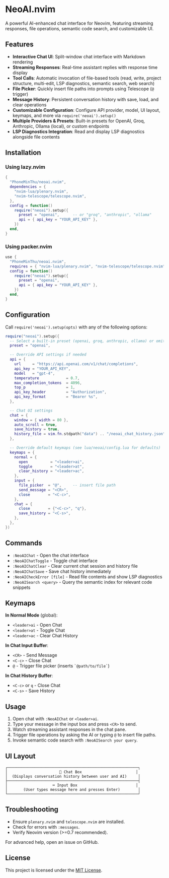 # NeoAI.nvim

A powerful AI-enhanced chat interface for Neovim, featuring streaming responses, file operations, semantic code search, and customizable UI.

## Features

- **Interactive Chat UI**: Split-window chat interface with Markdown rendering
- **Streaming Responses**: Real-time assistant replies with response time display
- **Tool Calls**: Automatic invocation of file-based tools (read, write, project structure, multi-edit, LSP diagnostics, semantic search, web search)
- **File Picker**: Quickly insert file paths into prompts using Telescope (`@` trigger)
- **Message History**: Persistent conversation history with save, load, and clear operations
- **Customizable Configuration**: Configure API provider, model, UI layout, keymaps, and more via `require('neoai').setup()`
- **Multiple Providers & Presets**: Built-in presets for OpenAI, Groq, Anthropic, Ollama (local), or custom endpoints
- **LSP Diagnostics Integration**: Read and display LSP diagnostics alongside file contents

## Installation

### Using lazy.nvim

```lua
{  
  "PhoneMinThu/neoai.nvim",
  dependencies = {
    "nvim-lua/plenary.nvim",
    "nvim-telescope/telescope.nvim",
  },
  config = function()
    require("neoai").setup({
      preset = "openai",      -- or "groq", "anthropic", "ollama"
      api = { api_key = "YOUR_API_KEY" },
    })
  end,
}
```

### Using packer.nvim

```lua
use {
  "PhoneMinThu/neoai.nvim",
  requires = { "nvim-lua/plenary.nvim", "nvim-telescope/telescope.nvim" },
  config = function()
    require("neoai").setup({
      preset = "openai",
      api = { api_key = "YOUR_API_KEY" },
    })
  end,
}
```

## Configuration

Call `require('neoai').setup(opts)` with any of the following options:

```lua
require("neoai").setup({
  -- Select a built-in preset (openai, groq, anthropic, ollama) or omit for custom
  preset = "openai",

  -- Override API settings if needed
  api = {
    url     = "https://api.openai.com/v1/chat/completions",
    api_key = "YOUR_API_KEY",
    model   = "gpt-4",
    temperature            = 0.7,
    max_completion_tokens  = 4096,
    top_p                  = 1,
    api_key_header         = "Authorization",
    api_key_format         = "Bearer %s",
  },

  -- Chat UI settings
  chat = {
    window = { width = 80 },
    auto_scroll = true,
    save_history = true,
    history_file = vim.fn.stdpath("data") .. "/neoai_chat_history.json",
  },

  -- Override default keymaps (see lua/neoai/config.lua for defaults)
  keymaps = {
    normal = {
      open          = "<leader>ai",
      toggle        = "<leader>at",
      clear_history = "<leader>ac",
    },
    input = {
      file_picker  = "@",     -- insert file path
      send_message = "<CR>",
      close        = "<C-c>",
    },
    chat = {
      close        = {"<C-c>", "q"},
      save_history = "<C-s>",
    },
  },
})
```

## Commands

- `:NeoAIChat`         - Open the chat interface
- `:NeoAIChatToggle`   - Toggle chat interface
- `:NeoAIChatClear`    - Clear current chat session and history file
- `:NeoAIChatSave`     - Save chat history immediately
- `:NeoAICheckError [file]` - Read file contents and show LSP diagnostics
- `:NeoAISearch <query>` - Query the semantic index for relevant code snippets

## Keymaps

**In Normal Mode** (global):

- `<leader>ai` - Open Chat
- `<leader>at` - Toggle Chat
- `<leader>ac` - Clear Chat History

**In Chat Input Buffer**:

- `<CR>`       - Send Message
- `<C-c>`      - Close Chat
- `@`          - Trigger file picker (inserts `` `@path/to/file` ``)

**In Chat History Buffer**:

- `<C-c>` or `q` - Close Chat
- `<C-s>`       - Save History

## Usage

1. Open chat with `:NeoAIChat` or `<leader>ai`.
2. Type your message in the input box and press `<CR>` to send.
3. Watch streaming assistant responses in the chat pane.
4. Trigger file operations by asking the AI or typing `@` to insert file paths.
5. Invoke semantic code search with `:NeoAISearch your query`.

## UI Layout

```
┌──────────────────────────────────────────────────────────┐
│                       🧠 Chat Box                        │
│  (Displays conversation history between user and AI)     │
├──────────────────────────────────────────────────────────┤
│                    ⌨️ Input Box                          │
│       (User types message here and presses Enter)        │
└──────────────────────────────────────────────────────────┘
```

## Troubleshooting

- Ensure `plenary.nvim` and `telescope.nvim` are installed.
- Check for errors with `:messages`.
- Verify Neovim version (>=0.7 recommended).

For advanced help, open an issue on GitHub.

## License

This project is licensed under the [MIT License](LICENSE).
